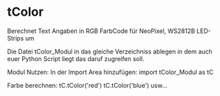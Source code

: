 # tColor
Berechnet Text Angaben in RGB FarbCode für NeoPixel, WS2812B LED-Strips um

Die Datei tColor_Modul in das gleiche Verzeichniss ablegen in dem auch euer Python Script liegt das daruf zugreifen soll.

Modul Nutzen:
In der Import Area hinzufügen:
import tColor_Modul as tC

Farbe berechnen:
tC.tColor('red')
tC.tColor('blue')
usw...
